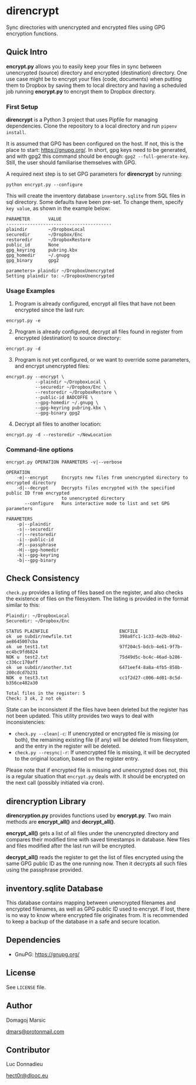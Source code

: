 # direncrypt

Sync directories with unencrypted and encrypted files using GPG encryption functions.

## Quick Intro

**encrypt.py** allows you to easily keep your files in sync between unencrypted (source) directory and encrypted (destination) directory. One use case might be to encrypt your files (code, documents) when putting them to Dropbox by saving them to local directory and having a scheduled job running **encrypt.py** to encrypt them to Dropbox directory.

### First Setup

**direncrypt** is a Python 3 project that uses Pipfile for managing dependencies. Clone the repository to a local directory and run `pipenv install`.

It is assumed that GPG has been configured on the host. If not, this is the place to start: https://gnupg.org/. In short, gpg keys need to be generated, and with gpg2 this command should be enough: `gpg2 --full-generate-key`. Still, the user should familiarise themselves with GPG.

A required next step is to set GPG parameters for **direncrypt** by running:

```
python encrypt.py --configure
```

This will create the inventory database `inventory.sqlite` from SQL files in sql directory. Some defaults have been pre-set. To change them, specify `key value`, as shown in the example below:

```
PARAMETER       VALUE
----------------------------------------
plaindir        ~/DropboxLocal
securedir       ~/Dropbox/Enc
restoredir      ~/DropboxRestore
public_id       None
gpg_keyring     pubring.kbx
gpg_homedir     ~/.gnupg
gpg_binary      gpg2

parameters> plaindir ~/DropboxUnencrypted
Setting plaindir to: ~/DropboxUnencrypted
```

### Usage Examples

1) Program is already configured, encrypt all files that have not been encrypted since the last run:

```
encrypt.py -e
```

2) Program is already configured, decrypt all files found in register from encrypted (destination) to source directory:

```
encrypt.py -d
```

3) Program is not yet configured, or we want to override some parameters, and encrypt unencrypted files:

```
encrypt.py --encrypt \
           --plaindir ~/DropboxLocal \
           --securedir ~/Dropbox/Enc \
           --restoredir ~/DropboxRestore \
           --public-id BADCOFFE \
           --gpg-homedir ~/.gnupg \
           --gpg-keyring pubring.kbx \
           --gpg-binary gpg2
```

4) Decrypt all files to another location:

```
encrypt.py -d --restoredir ~/NewLocation
```

### Command-line options

```
encrypt.py OPERATION PARAMETERS -v|--verbose

OPERATION
    -e|--encrypt     Encrypts new files from unencrypted directory to encrypted directory
    -d|--decrypt     Decrypts files encrypted with the specified public ID from encrypted
                     to unencrypted directory
       --configure   Runs interactive mode to list and set GPG parameters

PARAMETERS
    -p|--plaindir
    -s|--securedir
    -r|--restoredir
    -i|--public-id
    -P|--passphrase
    -H|--gpg-homedir
    -k|--gpg-keyring
    -b|--gpg-binary
```
## Check Consistency

`check.py` provides a listing of files based on the register, and also checks the existence of files on the filesystem. The listing is provided in the format similar to this:

```
Plaindir: ~/DropboxLocal
Securedir: ~/Dropbox/Enc

STATUS PLAINFILE                           ENCFILE
ok  ue subdir/newfile.txt                  398a8fc1-1c33-4e2b-80a2-ae8645007cba
ok  ue test1.txt                           97f204c5-bdcb-4e61-9f7b-ec4bc9fd6824
NOK u  test2.txt                           75d49d5c-bc4c-46ad-b286-c336cc170aff
ok  ue subdir/another.txt                  6471eef4-8a8a-4fb5-858b-200cdcd7b231
NOK  e test3.txt                           cc1f2d27-c006-4d01-8c5d-b356ce482a30

Total files in the register: 5
Check: 3 ok, 2 not ok
```

State can be inconsistent if the files have been deleted but the register has not been updated. This utility provides two ways to deal with inconsistencies:

* `check.py --clean|-c`: If unencrypted or encrypted file is missing (or both), the remaining existing file (if any) will be deleted from filesystem, and the entry in the register will be deleted.
* `check.py --resync|-r`: If unencrypted file is missing, it will be decrypted to the original location, based on the register entry.

Please note that if encrypted file is missing and unencrypted does not, this is a regular situation that `encrypt.py` deals with. It should be encrypted on the next call (possibly initiated via cron).

## direncryption Library

**direncryption.py** provides functions used by **encrypt.py**. Two main methods are **encrypt_all()** and **decrypt_all()**.

**encrypt_all()** gets a list of all files under the unencrypted directory and compares their modified time with saved timestamps in database. New files and files modified after the last run will be encrypted.

**decrypt_all()** reads the register to get the list of files encrypted using the same GPG public ID as the one running now. Then it decrypts all such files using the passphrase provided.

## inventory.sqlite Database

This database contains mapping between unencrypted filenames and encrypted filenames, as well as GPG public ID used to encrypt. If lost, there is no way to know where encrypted file originates from. It is recommended to keep a backup of the database in a safe and secure location.

## Dependencies

* GnuPG: https://gnupg.org/

## License

See `LICENSE` file.

## Author

Domagoj Marsic

<dmars@protonmail.com>

## Contributor

Luc Donnadieu

<hect0r@dlooc.eu>
